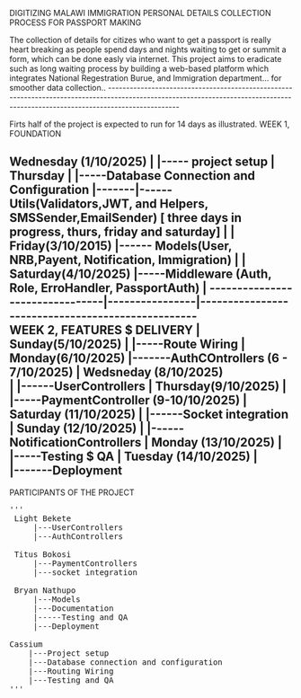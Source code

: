 DIGITIZING MALAWI IMMIGRATION PERSONAL DETAILS COLLECTION PROCESS FOR PASSPORT MAKING 

The collection of details for citizes who want to get a passport is really heart breaking as people spend days and nights waiting to get or summit a form, which can be done easly via internet.
This project aims to eradicate such as long waiting process by building a web-based platform which integrates National Regestration Burue, and Immigration department... for smoother data collection..
       --------------------------------------------------------------------------------------------------------------------------------------------------------------------------------

Firts half of the project is expected to run for 14 days as illustrated.
WEEK 1, FOUNDATION

Wednesday (1/10/2025)
|
|----- project setup
|
	Thursday
	|
	|-----Database Connection and Configuration
	|-------|------Utils(Validators,JWT, and Helpers, SMSSender,EmailSender) [ three days in progress, thurs, friday and saturday]
		 |
		 |
		 Friday(3/10/2015)
			|------ Models(User, NRB,Payent, Notification, Immigration)
					|
					|
					Saturday(4/10/2025)
						|-----Middleware (Auth, Role, ErroHandler, PassportAuth)
							|
--------------------------------|----------------|--------------------------------------------------	
WEEK 2, FEATURES $ DELIVERY				|
							Sunday(5/10/2025)
							|
							|-----Route Wiring
								|
								Monday(6/10/2025)
								|-------AuthCOntrollers (6 - 7/10/2025)
										|
										Wedsneday (8/10/2025)	
										|
										|------UserControllers
												|
												Thursday(9/10/2025)
												|
												|-----PaymentController (9-10/10/2025)
													|
													Saturday (11/10/2025)
													|
													|------Socket integration
														     |
														     Sunday (12/10/2025)
														     |
														     |------NotificationControllers
																	|
																	Monday (13/10/2025)
																	|
																	|-----Testing $ QA
																		|
																		Tuesday (14/10/2025)
																		|									
																		|-------Deployment									
--------------------------------------------------------------------------------------------------------------------------------------------------------------------
PARTICIPANTS OF THE PROJECT

 <pre>'''
 Light Bekete
     |---UserControllers
     |---AuthControllers

 Titus Bokosi
     |---PaymentControllers
     |---socket integration

 Bryan Nathupo
     |---Models
     |---Documentation
     |-----Testing and QA
     |---Deployment  
     
Cassium 
    |---Project setup
    |---Database connection and configuration
    |---Routing Wiring
    |---Testing and QA           
'''</pre>